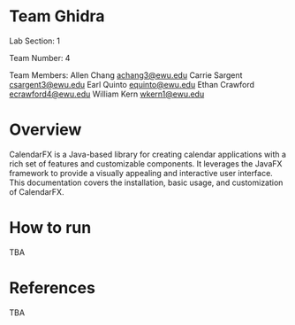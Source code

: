 # Team Ghidra
Lab Section: 1

Team Number: 4

Team Members:
Allen Chang     achang3@ewu.edu
Carrie Sargent  csargent3@ewu.edu
Earl Quinto     equinto@ewu.edu
Ethan Crawford  ecrawford4@ewu.edu
William Kern    wkern1@ewu.edu

#  Overview

CalendarFX is a Java-based library for creating calendar applications with a rich set of features and customizable components. It leverages the JavaFX framework to provide a visually appealing and interactive user interface. This documentation covers the installation, basic usage, and customization of CalendarFX.

# How to run
  TBA
# References
  TBA

